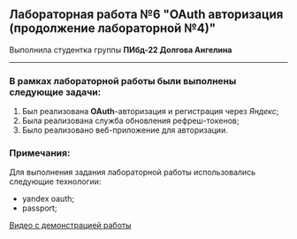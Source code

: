 ## Лабораторная работа №6 "OAuth авторизация (продолжение лабораторной №4)"

Выполнила студентка группы **ПИбд-22 Долгова Ангелина**

******

### В рамках лабораторной работы были выполнены следующие задачи:
1. Был реализована **OAuth**-авторизация и регистрация через *Яндекс*;
1. Была реализована служба обновления рефреш-токенов;
1. Было реализовано веб-приложение для авторизации.

### Примечания:
Для выполнения задания лабораторной работы использовались следующие технологии:
* yandex oauth;
* passport;


[Видео c демонстрацией работы](https://drive.google.com/file/d/1G7AYn7AF9tfETaw7U9wD0OHnL7H1rqhQ/view?usp=sharing)
